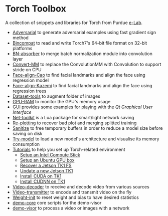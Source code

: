 # Torch Toolbox

A collection of snippets and libraries for Torch from Purdue [e-Lab](http://engineering.purdue.edu/elab/).

 - [Adversarial](Adversarial) to generate adversarial examples using fast gradient sign method
 - [Bincompat](Bincompat) to read and write Torch7's 64-bit file format on 32-bit platforms
 - [BN-absorber](BN-absorber) to merge batch normalization module into convolution layer
 - [Convert-MM](Convert-MM) to replace the ConvolutionMM with Convolution to support stride on CPU
 - [Face-align-Cao](Face-align-Cao) to find facial landmarks and align the face using regression model
 - [Face-align-Kazemi](Face-align-Kazemi) to find facial landmarks and align the face using regression trees
 - [Dataset-tools](Dataset-tools) to augment folder of images
 - [GPU-RAM](GPU-RAM) to monitor the GPU's memory usage
 - [GUI](GUI) provides some examples for playing with the *Qt Graphical User Interface*
 - [Net-toolkit](Net-toolkit/README.md) is a Lua package for smart/light network saving
 - [Re-plotting](Re-plotting) to recover bad plot and merging splitted training
 - [Sanitize](Sanitize) to free temporary buffers in order to reduce a model size before saving on disk
 - [Try-model](Try-model) to load a new model's architecture and visualise its memory consumption
 - [Tutorials](Tutorials) to help you set up Torch-related environment
   - [Setup an Intel Compute Stick](Tutorials/Setup-an-Intel-Compute-Stick.md)
   - [Setup an Ubuntu GPU box](Tutorials/Setup-an-Ubuntu-GPU-box.md)
   - [Recover a Jetson TK1 FS](Tutorials/Recover-filesystem-on-Jeson-TK1.md)
   - [Update a new Jetson TK1](Tutorials/Update-new-Jetson-TK1.md)
   - [Install CUDA on TK1](Tutorials/Install-CUDA-6.5-on-Jetson-TK1.md)
   - [Install CUDNN on TK1](Tutorials/Install-CUDNN-on-Jetson-TK1.md)
 - [Video-decoder](Video-decoder) to receive and decode video from various sources
 - [Video-transmitter](Video-transmitter) to encode and transmit video on the fly
 - [Weight-init](Weight-init) to reset weight and bias to have desired statistics
 - [demo-core](demo-core) core scripts for the demo-visor
 - [demo-visor](demo-visor) to process a video or images with a network